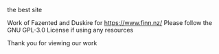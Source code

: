 the best site

Work of Fazented and Duskire for https://www.finn.nz/
Please follow the GNU GPL-3.0 License if using any resources

Thank you for viewing our work
